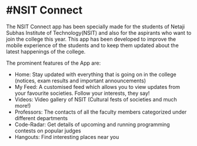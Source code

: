 #NSIT Connect
=============

The NSIT Connect app has been specially made for the students of Netaji Subhas Institute of Technology(NSIT) and also for the aspirants who want to join the college this year. This app has been developed to improve the mobile experience of the students and to keep them updated about the latest happenings of the college.

The prominent features of the App are:

- Home: Stay updated with everything that is going on in the college (notices, exam results and important announcements)
- My Feed: A customised feed which allows you to view updates from your favourite societies. Follow your interests, they say!
- Videos: Video gallery of NSIT (Cultural fests of societies and much more!)
- Professors: The contacts of all the faculty members categorized under different departments
- Code-Radar: Get details of upcoming and running programming contests on popular judges
- Hangouts: Find interesting places near you
